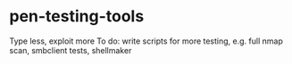 # pen-testing-tools
Type less, exploit more
To do: write scripts for more testing, e.g. full nmap scan, smbclient tests, shellmaker
